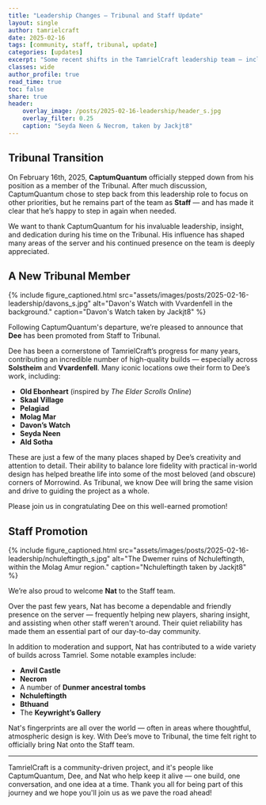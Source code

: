 ```yaml
---
title: "Leadership Changes – Tribunal and Staff Update"
layout: single
author: tamrielcraft
date: 2025-02-16
tags: [community, staff, tribunal, update]
categories: [updates]
excerpt: "Some recent shifts in the TamrielCraft leadership team — including a Tribunal stepping down and two new promotions from within the community."
classes: wide
author_profile: true
read_time: true
toc: false
share: true
header:
    overlay_image: /posts/2025-02-16-leadership/header_s.jpg
    overlay_filter: 0.25
    caption: "Seyda Neen & Necrom, taken by Jackjt8"
---
```


## Tribunal Transition

On February 16th, 2025, **CaptumQuantum** officially stepped down from his position as a member of the Tribunal. After much discussion, CaptumQuantum chose to step back from this leadership role to focus on other priorities, but he remains part of the team as **Staff** — and has made it clear that he’s happy to step in again when needed.

We want to thank CaptumQuantum for his invaluable leadership, insight, and dedication during his time on the Tribunal. His influence has shaped many areas of the server and his continued presence on the team is deeply appreciated.


## A New Tribunal Member

{% include figure_captioned.html
	src="assets/images/posts/2025-02-16-leadership/davons_s.jpg"
	alt="Davon's Watch with Vvardenfell in the background."
	caption="Davon's Watch taken by Jackjt8"
%}

Following CaptumQuantum's departure, we’re pleased to announce that **Dee** has been promoted from Staff to Tribunal.

Dee has been a cornerstone of TamrielCraft’s progress for many years, contributing an incredible number of high-quality builds — especially across **Solstheim** and **Vvardenfell**. Many iconic locations owe their form to Dee’s work, including:

- **Old Ebonheart** (inspired by *The Elder Scrolls Online*)  
- **Skaal Village**  
- **Pelagiad**  
- **Molag Mar**  
- **Davon’s Watch**  
- **Seyda Neen**  
- **Ald Sotha**

These are just a few of the many places shaped by Dee’s creativity and attention to detail. Their ability to balance lore fidelity with practical in-world design has helped breathe life into some of the most beloved (and obscure) corners of Morrowind. As Tribunal, we know Dee will bring the same vision and drive to guiding the project as a whole.

Please join us in congratulating Dee on this well-earned promotion!


## Staff Promotion

{% include figure_captioned.html
	src="assets/images/posts/2025-02-16-leadership/nchuleftingth_s.jpg"
	alt="The Dwemer ruins of Nchuleftingth, within the Molag Amur region."
	caption="Nchuleftingth taken by Jackjt8"
%}

We’re also proud to welcome **Nat** to the Staff team.

Over the past few years, Nat has become a dependable and friendly presence on the server — frequently helping new players, sharing insight, and assisting when other staff weren't around. Their quiet reliability has made them an essential part of our day-to-day community.

In addition to moderation and support, Nat has contributed to a wide variety of builds across Tamriel. Some notable examples include:

- **Anvil Castle**  
- **Necrom**  
- A number of **Dunmer ancestral tombs**  
- **Nchuleftingth**  
- **Bthuand**  
- The **Keywright’s Gallery**

Nat's fingerprints are all over the world — often in areas where thoughtful, atmospheric design is key. With Dee’s move to Tribunal, the time felt right to officially bring Nat onto the Staff team.

---

TamrielCraft is a community-driven project, and it's people like CaptumQuantum, Dee, and Nat who help keep it alive — one build, one conversation, and one idea at a time. Thank you all for being part of this journey and we hope you'll join us as we pave the road ahead!
